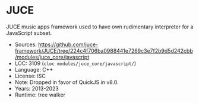 # JUCE

JUCE music apps framework used to have own rudimentary interpreter for a JavaScript subset.

* Sources:    https://github.com/juce-framework/JUCE/tree/224c4f706ba0988441e7269c3e7f2b9d5d242cbb/modules/juce_core/javascript
* LOC:        3109 (`cloc modules/juce_core/javascript/`)
* Language:   C++
* License:    ISC
* Note:       Dropped in favor of QuickJS in v8.0.
* Years:      2013-2023
* Runtime:    tree walker
